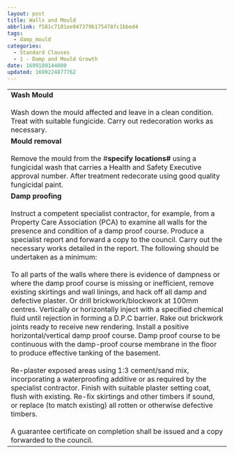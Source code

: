 ```yaml
---
layout: post
title: Walls and Mould
abbrlink: f581c7101ee947379b175478fc1bbed4
tags:
  - damp_mould
categories:
  - Standard Clauses
  - 1 - Damp and Mould Growth
date: 1699189144000
updated: 1699224877762
---
```


|                                                                                                                                                                                                                                                                                                                                                                                                                                                                                                                                                                                                                                                                                                                                                                                                                                                                                                                                                                                                                                                                                                                                                                                                                                                                                                                                                                                                                                                               |
| ------------------------------------------------------------------------------------------------------------------------------------------------------------------------------------------------------------------------------------------------------------------------------------------------------------------------------------------------------------------------------------------------------------------------------------------------------------------------------------------------------------------------------------------------------------------------------------------------------------------------------------------------------------------------------------------------------------------------------------------------------------------------------------------------------------------------------------------------------------------------------------------------------------------------------------------------------------------------------------------------------------------------------------------------------------------------------------------------------------------------------------------------------------------------------------------------------------------------------------------------------------------------------------------------------------------------------------------------------------------------------------------------------------------------------------------------------------- |
| **Wash Mould**<br><br>Wash down the mould affected and leave in a clean condition. Treat with suitable fungicide. Carry out redecoration works as necessary.                                                                                                                                                                                                                                                                                                                                                                                                                                                                                                                                                                                                                                                                                                                                                                                                                                                                                                                                                                                                                                                                                                                                                                                                                                                                                                  |
| **Mould removal**<br><br>Remove the mould from the #**specify locations#** using a fungicidal wash that carries a Health and Safety Executive approval number. After treatment redecorate using good quality fungicidal paint.                                                                                                                                                                                                                                                                                                                                                                                                                                                                                                                                                                                                                                                                                                                                                                                                                                                                                                                                                                                                                                                                                                                                                                                                                                |
| **Damp proofing**<br><br>Instruct a competent specialist contractor, for example, from a Property Care Association (PCA) to examine all walls for the presence and condition of a damp proof course. Produce a specialist report and forward a copy to the council. Carry out the necessary works detailed in the report. The following should be undertaken as a minimum:<br><br>To all parts of the walls where there is evidence of dampness or where the damp proof course is missing or inefficient, remove existing skirtings and wall linings, and hack off all damp and defective plaster. Or drill brickwork/blockwork at 100mm centres. Vertically or horizontally inject with a specified chemical fluid until rejection in forming a D.P.C barrier. Rake out brickwork joints ready to receive new rendering. Install a positive horizontal/vertical damp proof course. Damp proof course to be continuous with the damp-proof course membrane in the floor to produce effective tanking of the basement.<br><br>Re-plaster exposed areas using 1:3 cement/sand mix, incorporating a waterproofing additive or as required by the specialist contractor. Finish with suitable plaster setting coat, flush with existing. Re-fix skirtings and other timbers if sound, or replace (to match existing) all rotten or otherwise defective timbers.<br><br>A guarantee certificate on completion shall be issued and a copy forwarded to the council. |
